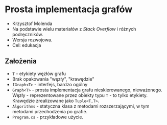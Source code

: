 # Prosta implementacja grafów

* Krzysztof Molenda
* Na podstawie wielu materiałów z _Stack Overflow_ i różnych podręczników.
* Wersja rozwojowa.
* Cel: edukacja

## Założenia

* `T` - etykiety węzłów grafu
* Brak opakowania "węzły", "krawędzie"
* `IGraph<T>` - interfejs, bardzo ogólny
* `Graph<T>` - prosta implementacja grafu nieskierowanego, nieważonego. Węzły - reprezentowane przez obiekty typu `T` - to tylko etykiety. 
  Krawędzie zrealizowane jako `Tuple<T,T>`.
* `Algorithms` - statyczna klasa z metodami rozszerzającymi, w tym metodami przechodzenia po grafie.
* `Program.cs` - przykładowe użycie.